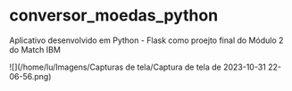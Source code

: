 # conversor_moedas_python

Aplicativo desenvolvido em Python - Flask como proejto final do Módulo 2 do Match IBM

![](/home/lu/Imagens/Capturas de tela/Captura de tela de 2023-10-31 22-06-56.png)